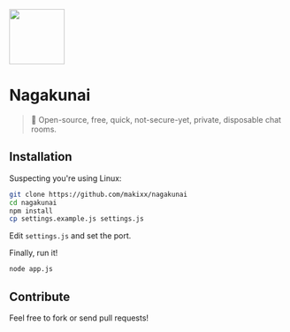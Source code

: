 <img height="100" width="100" src="https://raw.githubusercontent.com/makixx/nagakunai/master/assets/logo.png">

# Nagakunai
> 💬 Open-source, free, quick, not-secure-yet, private, disposable chat rooms.

## Installation

Suspecting you're using Linux:

```sh
git clone https://github.com/makixx/nagakunai
cd nagakunai
npm install
cp settings.example.js settings.js
```
Edit `settings.js` and set the port.

Finally, run it!

```sh
node app.js
```
## Contribute

Feel free to fork or send pull requests!
